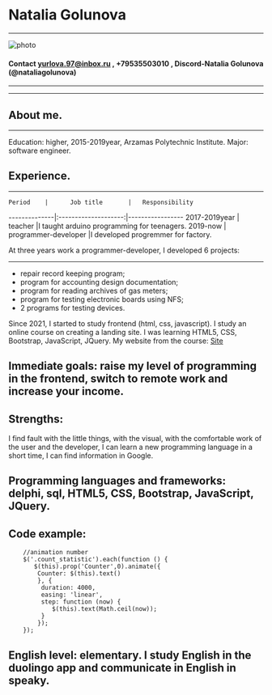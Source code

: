# Natalia Golunova
****
![photo](/img/photo.png "Фото")
#### Contact yurlova.97@inbox.ru , +79535503010 , Discord-Natalia Golunova (@nataliagolunova)
*********
*********

## About me.
*********
Education: higher, 2015-2019year, Arzamas Polytechnic Institute.
Major: software engineer.

## Experience. 
*********
    Period    |      Job title       |   Responsibility 
--------------|:--------------------:|----------------- 
2017-2019year |       teacher        |I taught arduino programming for teenagers.
2019-now      | programmer-developer |I developed progremmer for factory.

At three years work a programmer-developer, I developed 6 projects:
*********
* repair record keeping program;
* program for accounting design documentation;
* program for reading archives of gas meters;
* program for testing electronic boards using NFS;
* 2 programs for testing devices.

Since 2021, I started to study frontend (html, css, javascript).
I study an online course on creating a landing site. I was learning HTML5, CSS, Bootstrap, JavaScript, JQuery. My website from the course: [Site](https://nataliagolunova.github.io/Lending/index.html)

## Immediate goals: raise my level of programming in the frontend, switch to remote work and increase your income.

## Strengths:
I find fault with the little things, with the visual, with the comfortable work of the user and the developer, I can learn a new programming language in a short time, I can find information in Google.

## Programming languages ​​and frameworks: delphi, sql, HTML5, CSS, Bootstrap, JavaScript, JQuery.


## Code example:
```
    //animation number 
    $('.count_statistic').each(function () {
       $(this).prop('Counter',0).animate({
        Counter: $(this).text()
        }, {
         duration: 4000,
         easing: 'linear',
         step: function (now) {
            $(this).text(Math.ceil(now));
         }
        });
    }); 
```
## English level: elementary. I study English in the duolingo app and communicate in English in speaky.
